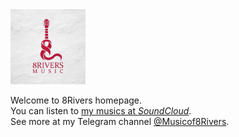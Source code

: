 <img src="/assets/img/logo.jpg" width="120" height="120" />

<div id="19902716209"><script type="text/JavaScript" src="https://www.aparat.com/embed/f5j0n?data[rnddiv]=19902716209&data[responsive]=yes&autoplay=true"></script></div>

Welcome to 8Rivers homepage.  
You can listen to [my musics at *SoundCloud*](https://soundcloud.com/m_masoomi).  
See more at my Telegram channel [@Musicof8Rivers](https://t.me/Musicof8Rivers).
